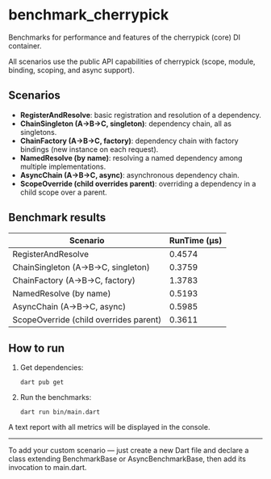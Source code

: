 # benchmark_cherrypick

Benchmarks for performance and features of the cherrypick (core) DI container.

All scenarios use the public API capabilities of cherrypick (scope, module, binding, scoping, and async support).

## Scenarios

- **RegisterAndResolve**: basic registration and resolution of a dependency.
- **ChainSingleton (A->B->C, singleton)**: dependency chain, all as singletons.
- **ChainFactory (A->B->C, factory)**: dependency chain with factory bindings (new instance on each request).
- **NamedResolve (by name)**: resolving a named dependency among multiple implementations.
- **AsyncChain (A->B->C, async)**: asynchronous dependency chain.
- **ScopeOverride (child overrides parent)**: overriding a dependency in a child scope over a parent.

## Benchmark results

| Scenario                                           | RunTime (μs)  |
|----------------------------------------------------|---------------|
| RegisterAndResolve                                 | 0.4574        |
| ChainSingleton (A->B->C, singleton)                | 0.3759        |
| ChainFactory (A->B->C, factory)                    | 1.3783        |
| NamedResolve (by name)                             | 0.5193        |
| AsyncChain (A->B->C, async)                        | 0.5985        |
| ScopeOverride (child overrides parent)             | 0.3611        |

## How to run

1. Get dependencies:
   ```shell
   dart pub get
   ```
2. Run the benchmarks:
   ```shell
   dart run bin/main.dart
   ```

A text report with all metrics will be displayed in the console.

---

To add your custom scenario — just create a new Dart file and declare a class extending BenchmarkBase or AsyncBenchmarkBase, then add its invocation to main.dart.
